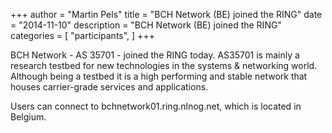 +++
author = "Martin Pels"
title = "BCH Network (BE) joined the RING"
date = "2014-11-10"
description = "BCH Network (BE) joined the RING"
categories = [
    "participants",
]
+++

BCH Network - AS 35701 - joined the RING today. AS35701 is mainly a research testbed for new technologies in the systems & networking world. Although being a testbed it is a high performing and stable network that houses carrier-grade services and applications.

Users can connect to bchnetwork01.ring.nlnog.net, which is located in Belgium.


